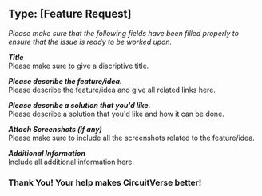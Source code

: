 ## Type: [Feature Request] ##

*Please make sure that the following fields have been filled properly to ensure that the issue is ready to be worked upon.*


***Title***    
Please make sure to give a discriptive title.

***Please describe the feature/idea.***     
Please describe the feature/idea and give all related links here.

***Please describe a solution that you'd like.***      
Please describe a solution that you'd like and how it can be done.

***Attach Screenshots (if any)***     
Please make sure to include all the screenshots related to the feature/idea.

***Additional Information***     
Include all additional information here.

### Thank You! Your help makes CircuitVerse better! ###

